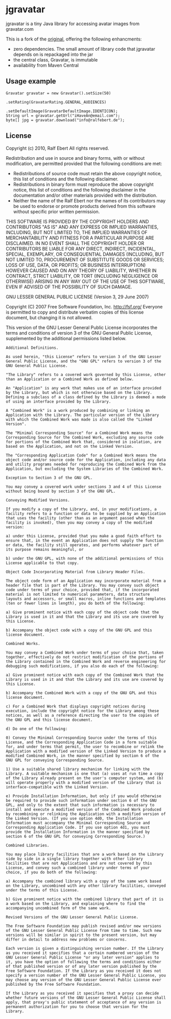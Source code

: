 # jgravatar

jgravatar is a tiny Java library for accessing avatar images from gravatar.com

This is a fork of the [original](https://github.com/ralfebert/jgravatar), offering the following enhancments:
  - zero dependencies. The small amount of library code that jgravatar depends on is repackaged into the jar
  - the central class, Gravatar, is immutable
  - availability from Maven Central


## Usage example

	Gravatar gravatar = new Gravatar().setSize(50)
	                                  .setRating(GravatarRating.GENERAL_AUDIENCES)
	                                  .setDefaultImage(GravatarDefaultImage.IDENTICON);
	String url = gravatar.getUrl("iHaveAn@email.com");
	byte[] jpg = gravatar.download("info@ralfebert.de");

## License

Copyright (c) 2010, Ralf Ebert
All rights reserved.

Redistribution and use in source and binary forms, with or without modification, are permitted provided that the following conditions are met:

* Redistributions of source code must retain the above copyright notice, this list of conditions and the following disclaimer.
* Redistributions in binary form must reproduce the above copyright notice, this list of conditions and the following disclaimer in the documentation and/or other materials provided with the distribution.
* Neither the name of the Ralf Ebert nor the names of its contributors may be used to endorse or promote products derived from this software without specific prior written permission.

THIS SOFTWARE IS PROVIDED BY THE COPYRIGHT HOLDERS AND CONTRIBUTORS "AS IS" AND ANY EXPRESS OR IMPLIED WARRANTIES, INCLUDING, BUT NOT LIMITED TO, THE IMPLIED WARRANTIES OF MERCHANTABILITY AND FITNESS FOR A PARTICULAR PURPOSE ARE DISCLAIMED. IN NO EVENT SHALL THE COPYRIGHT HOLDER OR CONTRIBUTORS BE LIABLE FOR ANY DIRECT, INDIRECT, INCIDENTAL, SPECIAL, EXEMPLARY, OR CONSEQUENTIAL DAMAGES (INCLUDING, BUT NOT LIMITED TO, PROCUREMENT OF SUBSTITUTE GOODS OR SERVICES; LOSS OF USE, DATA, OR PROFITS; OR BUSINESS INTERRUPTION) HOWEVER CAUSED AND ON ANY THEORY OF LIABILITY, WHETHER IN CONTRACT, STRICT LIABILITY, OR TORT (INCLUDING NEGLIGENCE OR OTHERWISE) ARISING IN ANY WAY OUT OF THE USE OF THIS SOFTWARE, EVEN IF ADVISED OF THE POSSIBILITY OF SUCH DAMAGE.

GNU LESSER GENERAL PUBLIC LICENSE (Version 3, 29 June 2007)

Copyright (C) 2007 Free Software Foundation, Inc. http://fsf.org/ Everyone is permitted to copy and distribute verbatim copies of this license document, but changing it is not allowed.

This version of the GNU Lesser General Public License incorporates the terms and conditions of version 3 of the GNU General Public License, supplemented by the additional permissions listed below.

    Additional Definitions.

    As used herein, "this License" refers to version 3 of the GNU Lesser General Public License, and the "GNU GPL" refers to version 3 of the GNU General Public License.

    "The Library" refers to a covered work governed by this License, other than an Application or a Combined Work as defined below.

    An "Application" is any work that makes use of an interface provided by the Library, but which is not otherwise based on the Library. Defining a subclass of a class defined by the Library is deemed a mode of using an interface provided by the Library.

    A "Combined Work" is a work produced by combining or linking an Application with the Library. The particular version of the Library with which the Combined Work was made is also called the "Linked Version".

    The "Minimal Corresponding Source" for a Combined Work means the Corresponding Source for the Combined Work, excluding any source code for portions of the Combined Work that, considered in isolation, are based on the Application, and not on the Linked Version.

    The "Corresponding Application Code" for a Combined Work means the object code and/or source code for the Application, including any data and utility programs needed for reproducing the Combined Work from the Application, but excluding the System Libraries of the Combined Work.

    Exception to Section 3 of the GNU GPL.

    You may convey a covered work under sections 3 and 4 of this License without being bound by section 3 of the GNU GPL.

    Conveying Modified Versions.

    If you modify a copy of the Library, and, in your modifications, a facility refers to a function or data to be supplied by an Application that uses the facility (other than as an argument passed when the facility is invoked), then you may convey a copy of the modified version:

    a) under this License, provided that you make a good faith effort to ensure that, in the event an Application does not supply the function or data, the facility still operates, and performs whatever part of its purpose remains meaningful, or

    b) under the GNU GPL, with none of the additional permissions of this License applicable to that copy.

    Object Code Incorporating Material from Library Header Files.

    The object code form of an Application may incorporate material from a header file that is part of the Library. You may convey such object code under terms of your choice, provided that, if the incorporated material is not limited to numerical parameters, data structure layouts and accessors, or small macros, inline functions and templates (ten or fewer lines in length), you do both of the following:

    a) Give prominent notice with each copy of the object code that the Library is used in it and that the Library and its use are covered by this License.

    b) Accompany the object code with a copy of the GNU GPL and this license document.

    Combined Works.

    You may convey a Combined Work under terms of your choice that, taken together, effectively do not restrict modification of the portions of the Library contained in the Combined Work and reverse engineering for debugging such modifications, if you also do each of the following:

    a) Give prominent notice with each copy of the Combined Work that the Library is used in it and that the Library and its use are covered by this License.

    b) Accompany the Combined Work with a copy of the GNU GPL and this license document.

    c) For a Combined Work that displays copyright notices during execution, include the copyright notice for the Library among these notices, as well as a reference directing the user to the copies of the GNU GPL and this license document.

    d) Do one of the following:

    0) Convey the Minimal Corresponding Source under the terms of this License, and the Corresponding Application Code in a form suitable for, and under terms that permit, the user to recombine or relink the Application with a modified version of the Linked Version to produce a modified Combined Work, in the manner specified by section 6 of the GNU GPL for conveying Corresponding Source.

    1) Use a suitable shared library mechanism for linking with the Library. A suitable mechanism is one that (a) uses at run time a copy of the Library already present on the user's computer system, and (b) will operate properly with a modified version of the Library that is interface-compatible with the Linked Version.

    e) Provide Installation Information, but only if you would otherwise be required to provide such information under section 6 of the GNU GPL, and only to the extent that such information is necessary to install and execute a modified version of the Combined Work produced by recombining or relinking the Application with a modified version of the Linked Version. (If you use option 4d0, the Installation Information must accompany the Minimal Corresponding Source and Corresponding Application Code. If you use option 4d1, you must provide the Installation Information in the manner specified by section 6 of the GNU GPL for conveying Corresponding Source.)

    Combined Libraries.

    You may place library facilities that are a work based on the Library side by side in a single library together with other library facilities that are not Applications and are not covered by this License, and convey such a combined library under terms of your choice, if you do both of the following:

    a) Accompany the combined library with a copy of the same work based on the Library, uncombined with any other library facilities, conveyed under the terms of this License.

    b) Give prominent notice with the combined library that part of it is a work based on the Library, and explaining where to find the accompanying uncombined form of the same work.

    Revised Versions of the GNU Lesser General Public License.

    The Free Software Foundation may publish revised and/or new versions of the GNU Lesser General Public License from time to time. Such new versions will be similar in spirit to the present version, but may differ in detail to address new problems or concerns.

    Each version is given a distinguishing version number. If the Library as you received it specifies that a certain numbered version of the GNU Lesser General Public License "or any later version" applies to it, you have the option of following the terms and conditions either of that published version or of any later version published by the Free Software Foundation. If the Library as you received it does not specify a version number of the GNU Lesser General Public License, you may choose any version of the GNU Lesser General Public License ever published by the Free Software Foundation.

    If the Library as you received it specifies that a proxy can decide whether future versions of the GNU Lesser General Public License shall apply, that proxy's public statement of acceptance of any version is permanent authorization for you to choose that version for the Library.

